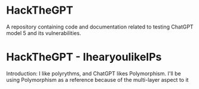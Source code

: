 # HackTheGPT
A repository containing code and documentation related to testing ChatGPT model 5 and its vulnerabilities. 


# HackTheGPT - IhearyoulikeIPs
Introduction: I like polyrythms, and ChatGPT likes Polymorphism. 
I'll be using Polymorphism as a reference because of the multi-layer aspect to it
